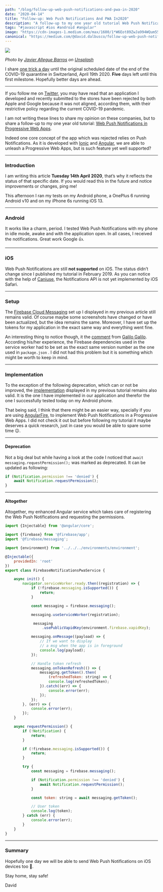 ```yaml
---
path: "/blog/follow-up-web-push-notifications-and-pwa-in-2020"
date: "2020-04-14"
title: "Follow-up: Web Push Notifications And PWA In2020"
description: "A follow-up to my one year old tutorial Web Push Notifications In Progressive Web Apps with Ionic AndAngular"
tags: "#javascript #ios #android #angular"
image: "https://cdn-images-1.medium.com/max/1600/1*W6Eot89ZwJa994WQum55Sg.png"
canonical: "https://medium.com/@david.dalbusco/follow-up-web-push-notifications-and-pwa-in-2020-54d27fbc829a"
---
```


![](https://cdn-images-1.medium.com/max/1600/1*W6Eot89ZwJa994WQum55Sg.png)

*Photo by [Javier Allegue Barros](https://unsplash.com/@soymeraki?utm_source=unsplash&utm_medium=referral&utm_content=creditCopyText) on [Unsplash](https://unsplash.com/?utm_source=unsplash&utm_medium=referral&utm_content=creditCopyText)*

I share [one trick a day](https://medium.com/@david.dalbusco/one-trick-a-day-d-34-469a0336a07e) until the original scheduled date of the end of the COVID-19 quarantine in Switzerland, April 19th 2020. **Five** days left until this first milestone. Hopefully better days are ahead.

*****

If you follow me on [Twitter](https://twitter.com/daviddalbusco), you may have read that an application I developed and recently submitted to the stores have been rejected by both Apple and Google because it was not aligned, according them, with their restrictive policy regarding the current COVID-19 pandemic.

I am not writing these lines to share my opinion on these companies, but to share a follow-up to my one year old tutorial: [Web Push Notifications in Progressive Web Apps](https://medium.com/@david.dalbusco/add-web-push-notifications-to-your-ionic-pwa-358f6ec53c6f).

Indeed one core concept of the app which was rejected relies on Push Notifications. As it is developed with [Ionic](https://ionicframework.com) and [Angular](https://angular.io), we are able to unleash a Progressive Web Apps, but is such feature yet well supported?

*****

### Introduction

I am writing this article **Tuesday 14th April 2020**, that’s why it reflects the status of that specific date. If you would read this in the future and notice improvements or changes, ping me!

This afternoon I ran my tests on my Android phone, a OnePlus 6 running Android v10 and on my iPhone 6s running iOS 13.

*****

### Android

It works like a charm, period. I tested Web Push Notifications with my phone in idle mode, awake and with the application open. In all cases, I received the notifications. Great work Google 👍.

*****

### iOS

Web Push Notifications are still **not supported** on iOS. The status didn’t change since I published my tutorial in February 2019. As you can notice with the help of [Caniuse](https://caniuse.com/#search=notification), the Notifications API is not yet implemented by iOS Safari.

*****

### Setup

The [Firebase Cloud Messaging](https://firebase.google.com/docs/cloud-messaging) set up I displayed in my previous article still remains valid. Of course maybe some screenshots have changed or have been actualized, but the idea remains the same. Moreover, I have set up the tokens for my application in the exact same way and everything went fine.

An interesting thing to notice though, it the [comment](https://medium.com/@galilo7g/good-tutorial-just-mention-the-need-to-specify-the-firebase-version-in-the-service-worker-that-e90d3d8a2231) from [Galilo Galilo](https://medium.com/@galilo7g). According his/her experience, the Firebase dependencies used in the service worker had to be set as the exact same version number as the one used in `package.json` . I did not had this problem but it is something which might be worth to keep in mind.

*****

### Implementation

To the exception of the following deprecation, which can or not be improved, the [implementation](https://medium.com/@david.dalbusco/deeplinking-in-ionic-apps-with-branch-io-ba1a1c4ed227) displayed in my previous tutorial remains also valid. It is the one I have implemented in our application and therefor the one I successfully tested today on my Android phone.

That being said, I think that there might be an easier way, specially if you are using [AngularFire](https://github.com/angular/angularfire), to implement Web Push Notifications in a Progressive Web Apps. I did not check it out but before following my tutorial it maybe deserves a quick research, just in case you would be able to spare some time 😉.

*****

#### Deprecation

Not a big deal but while having a look at the code I noticed that `await messaging.requestPermission();` was marked as deprecated. It can be updated as following:

```javascript
if (Notification.permission !== 'denied') {
    await Notification.requestPermission();
}
```

*****

#### Altogether

Altogether, my enhanced Angular service which takes care of registering the Web Push Notifications and requesting the permissions.

```javascript
import {Injectable} from '@angular/core';

import {firebase} from '@firebase/app';
import '@firebase/messaging';

import {environment} from '../../../environments/environment';

@Injectable({
    providedIn: 'root'
})
export class FirebaseNotificationsPwaService {

    async init() {
        navigator.serviceWorker.ready.then((registration) => {
            if (!firebase.messaging.isSupported()) {
                return;
            }

            const messaging = firebase.messaging();

            messaging.useServiceWorker(registration);

             messaging
                 .usePublicVapidKey(environment.firebase.vapidKey);

            messaging.onMessage((payload) => {
                // If we want to display 
                // a msg when the app is in foreground
                console.log(payload);
            });

            // Handle token refresh
            messaging.onTokenRefresh(() => {
                messaging.getToken().then(
                    (refreshedToken: string) => {
                    console.log(refreshedToken);
                }).catch((err) => {
                    console.error(err);
                });
            });
        }, (err) => {
            console.error(err);
        });
    }

    async requestPermission() {
        if (!Notification) {
            return;
        }

        if (!firebase.messaging.isSupported()) {
            return;
        }

        try {
            const messaging = firebase.messaging();

            if (Notification.permission !== 'denied') {
                await Notification.requestPermission();
            }

            const token: string = await messaging.getToken();

            // User token
            console.log(token);
        } catch (err) {
            console.error(err);
        }
    }
}
```

*****

### Summary

Hopefully one day we will be able to send Web Push Notifications on iOS devices too 🤞.

Stay home, stay safe!

David
